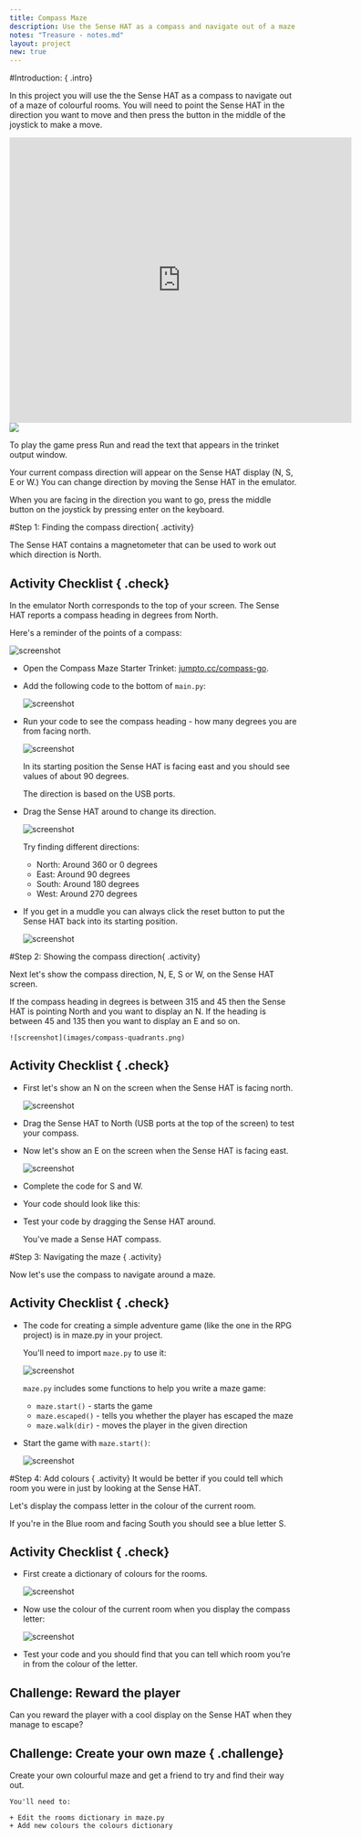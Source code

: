 ```yaml
---
title: Compass Maze
description: Use the Sense HAT as a compass and navigate out of a maze. 
notes: "Treasure - notes.md"
layout: project
new: true
---
```


#Introduction:  { .intro}

In this project you will use the the Sense HAT as a compass to navigate out of a maze of colourful rooms. You will need to point the Sense HAT in the direction you want to move and then press the button in the middle of the joystick to make a move. 

<div class="trinket">
<iframe src="https://trinket.io/embed/python/79ac6a377d?outputOnly=true&start=result" width="600" height="500" frameborder="0" marginwidth="0" marginheight="0" allowfullscreen>
</iframe>
<img src="images/compass-final.png">
</div>

To play the game press Run and read the text that appears in the trinket output window.

Your current compass direction will appear on the Sense HAT display (N, S, E or W.) You can change direction by moving the Sense HAT in the emulator. 

When you are facing in the direction you want to go, press the middle button on the joystick by pressing enter on the keyboard. 


#Step 1: Finding the compass direction{ .activity}

The Sense HAT contains a magnetometer that can be used to work out which direction is North. 

## Activity Checklist { .check}

In the emulator North corresponds to the top of your screen. The Sense HAT reports a compass heading in degrees from North. 

Here's a reminder of the points of a compass:

![screenshot](images/compass-nsew.png)

+ Open the Compass Maze Starter Trinket: <a href="http://jumpto.cc/compass-go" target="_blank">jumpto.cc/compass-go</a>. 

+ Add the following code to the bottom of `main.py`:
    
    ![screenshot](images/compass-get.png)
    
+ Run your code to see the compass heading - how many degrees you are from facing north.  

    ![screenshot](images/compass-east.png)
  
    In its starting position the Sense HAT is facing east and you should see values of about 90 degrees. 
    
    The direction is based on the USB ports. 
   
+ Drag the Sense HAT around to change its direction. 

    ![screenshot](images/compass-north.png)
    
    Try finding different directions:
    
    + North: Around 360 or 0 degrees  
    + East: Around 90 degrees
    + South: Around 180 degrees
    + West: Around 270 degrees

       
+ If you get in a muddle you can always click the reset button to put the Sense HAT back into its starting position. 

    ![screenshot](images/compass-reset.png)


#Step 2: Showing the compass direction{ .activity}

Next let's show the compass direction, N, E, S or W, on the Sense HAT screen. 

If the compass heading in degrees is between 315 and 45 then the Sense HAT is pointing North and you want to display an N. If the heading is between 45 and 135 then you want to display an E and so on. 

    ![screenshot](images/compass-quadrants.png)


## Activity Checklist { .check}

+ First let's show an N on the screen when the Sense HAT is facing north. 

    ![screenshot](images/compass-north.png)
    
+ Drag the Sense HAT to North (USB ports at the top of the screen) to test your compass. 
    
+ Now let's show an E on the screen when the Sense HAT is facing east. 

   ![screenshot](images/compass-east.png)
   
+ Complete the code for S and W. 

+ Your code should look like this:

+ Test your code by dragging the Sense HAT around. 

    You've made a Sense HAT compass. 
    

#Step 3: Navigating the maze { .activity}

Now let's use the compass to navigate around a maze.  

## Activity Checklist { .check}
    
+ The code for creating a simple adventure game (like the one in the RPG project) is in maze.py in your project. 

    You'll need to import `maze.py` to use it:

    ![screenshot](images/compass-import.png)
    
    `maze.py` includes some functions to help you write a maze game:
    
    + `maze.start()` - starts the game
    + `maze.escaped()` - tells you whether the player has escaped the maze
    + `maze.walk(dir)` - moves the player in the given direction  
    
+ Start the game with `maze.start()`:

    ![screenshot](images/compass-start.png)
    
#Step 4: Add colours { .activity}
It would be better if you could tell which room you were in just by looking at the Sense HAT. 

Let's display the compass letter in the colour of the current room. 

If you're in the Blue room and facing South you should see a blue letter S.

## Activity Checklist { .check}

+ First create a dictionary of colours for the rooms. 

   ![screenshot](images/compass-start.png)
   
+ Now use the colour of the current room when you display the compass letter:

   ![screenshot](images/compass-start.png)
   
+ Test your code and you should find that you can tell which room you're in from the colour of the letter. 
 
## Challenge: Reward the player

Can you reward the player with a cool display on the Sense HAT when they manage to escape? 
 
## Challenge: Create your own maze { .challenge}

Create your own colourful maze and get a friend to try and find their way out. 

    You'll need to:

    + Edit the rooms dictionary in maze.py
    + Add new colours the colours dictionary

